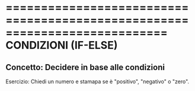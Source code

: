 ===========================================================================
                         CONDIZIONI (IF-ELSE)
===========================================================================
Concetto: Decidere in base alle condizioni
----------------------------------------------------------------------------
Esercizio: Chiedi un numero e stamapa se è "positivo", "negativo" o "zero".
